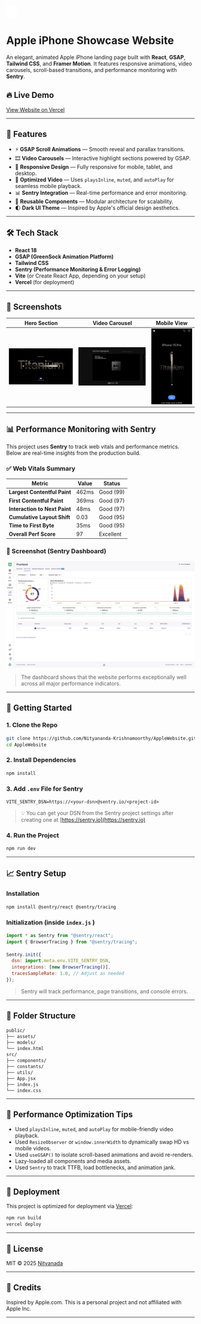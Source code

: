 ![Apple Logo](./public/assets/images/apple.svg)

# Apple iPhone Showcase Website

An elegant, animated Apple iPhone landing page built with **React**, **GSAP**, **Tailwind CSS**, and **Framer Motion**. It features responsive animations, video carousels, scroll-based transitions, and performance monitoring with **Sentry**.

## 🔥 Live Demo
[View Website on Vercel](https://apple-website-tan-mu.vercel.app/)

---

## 🚀 Features

- ⚡ **GSAP Scroll Animations** — Smooth reveal and parallax transitions.
- 🎞️ **Video Carousels** — Interactive highlight sections powered by GSAP.
- 📱 **Responsive Design** — Fully responsive for mobile, tablet, and desktop.
- 🎥 **Optimized Video** — Uses `playsInline`, `muted`, and `autoPlay` for seamless mobile playback.
- 📊 **Sentry Integration** — Real-time performance and error monitoring.
- 🔁 **Reusable Components** — Modular architecture for scalability.
- 🌓 **Dark UI Theme** — Inspired by Apple's official design aesthetics.

---

## 🛠️ Tech Stack

- **React 18**
- **GSAP (GreenSock Animation Platform)**
- **Tailwind CSS**
- **Sentry (Performance Monitoring & Error Logging)**
- **Vite** (or Create React App, depending on your setup)
- **Vercel** (for deployment)

---

## 📸 Screenshots

| Hero Section | Video Carousel | Mobile View |
|--------------|----------------|-------------|
| ![Hero](./public/assets/screenshots/hero.png) | ![Carousel](./public/assets/screenshots/highlight.png) | ![Mobile](./public/assets/screenshots/mobile.png) |

---
## 📊 Performance Monitoring with Sentry

This project uses **Sentry** to track web vitals and performance metrics. Below are real-time insights from the production build.

### ✅ Web Vitals Summary

| Metric                          | Value   | Status     |
|--------------------------------|---------|------------|
| **Largest Contentful Paint**   | 462ms   | Good (99)  |
| **First Contentful Paint**     | 369ms   | Good (97)  |
| **Interaction to Next Paint**  | 48ms    | Good (97)  |
| **Cumulative Layout Shift**    | 0.03    | Good (95)  |
| **Time to First Byte**         | 35ms    | Good (95)  |
| **Overall Perf Score**         | 97      | Excellent  |

### 📸 Screenshot (Sentry Dashboard)

![Performance Dashboard](./public/assets/screenshots/dashboard.png)

> The dashboard shows that the website performs exceptionally well across all major performance indicators.

---

## 🧠 Getting Started

### 1. Clone the Repo
```bash
git clone https://github.com/Nityananda-Krishnamoorthy/AppleWebsite.git
cd AppleWebsite
```

### 2. Install Dependencies
```bash
npm install
```

### 3. Add `.env` File for Sentry
```env
VITE_SENTRY_DSN=https://<your-dsn>@sentry.io/<project-id>
```

> 💡 You can get your DSN from the Sentry project settings after creating one at [https://sentry.io](https://sentry.io)

### 4. Run the Project
```bash
npm run dev
```

---

## 📈 Sentry Setup

### Installation
```bash
npm install @sentry/react @sentry/tracing
```

### Initialization (inside `index.js` )
```js
import * as Sentry from "@sentry/react";
import { BrowserTracing } from "@sentry/tracing";

Sentry.init({
  dsn: import.meta.env.VITE_SENTRY_DSN,
  integrations: [new BrowserTracing()],
  tracesSampleRate: 1.0, // Adjust as needed
});
```

> Sentry will track performance, page transitions, and console errors.

---

## 🧩 Folder Structure

```
public/
├── assets/
├── models/
└── index.html
src/
├── components/
├── constants/
├── utils/
├── App.jsx
├── index.js
└── index.css
```

---

## 🧪 Performance Optimization Tips

- Used `playsInline`, `muted`, and `autoPlay` for mobile-friendly video playback.
- Used `ResizeObserver` or `window.innerWidth` to dynamically swap HD vs mobile videos.
- Used `useGSAP()` to isolate scroll-based animations and avoid re-renders.
- Lazy-loaded all components and media assets.
- Used `Sentry` to track TTFB, load bottlenecks, and animation jank.

---

## 🚀 Deployment

This project is optimized for deployment via [Vercel](https://vercel.com):

```bash
npm run build
vercel deploy
```

---

## 📄 License

MIT © 2025 [Nityanada](https://github.com/Nityananda-Krishnamoorthy/)

---

## 🙌 Credits

Inspired by Apple.com. This is a personal project and not affiliated with Apple Inc.

---